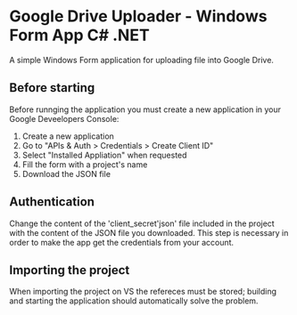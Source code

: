 # Google Drive Uploader - Windows Form App C# .NET
A simple Windows Form application for uploading file into Google Drive.

## Before starting
Before runnging the application you must create a new application in your Google Deveelopers Console:
   1. Create a new application
   2. Go to "APIs & Auth > Credentials > Create Client ID"
   3. Select "Installed Appliation" when requested
   4. Fill the form with a project's name
   5. Download the JSON file
   
## Authentication
Change the content of the 'client_secret'json' file included in the project with the content of the JSON file you downloaded.
This step is necessary in order to make the app get the credentials from your account.

## Importing the project
When importing the project on VS the refereces must be stored; building and starting the application should automatically solve the problem.
